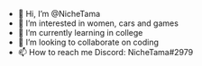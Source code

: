 - 👋 Hi, I’m @NicheTama
- 👀 I’m interested in women, cars and games
- 🌱 I’m currently learning in college
- 💞️ I’m looking to collaborate on coding
- 📫 How to reach me Discord: NicheTama#2979

<!---
NicheTama/NicheTama is a ✨ special ✨ repository because its `README.md` (this file) appears on your GitHub profile.
You can click the Preview link to take a look at your changes.
--->
